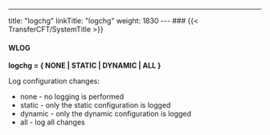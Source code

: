 ---
title: "logchg"
linkTitle: "logchg"
weight: 1830
--- ### {{< TransferCFT/SystemTitle  >}}

#### WLOG

****logchg = { NONE &#124; STATIC &#124; DYNAMIC &#124; ALL
}****

Log configuration changes:

- none - no logging
    is performed
- static - only the
    static configuration is logged
- dynamic - only
    the dynamic configuration is logged
- all - log all changes
